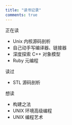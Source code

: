 ```yaml
---
title: "读书记录"
comments: true
---
```


正在读
- Unix 内核源码剖析
- 自己动手写编译器、链接器
- 深度探索 C++ 对象模型
- Ruby 元编程

读过
- STL 源码剖析

想读
- 构建之法
- UNIX 环境高级编程
- UNIX 编程艺术
